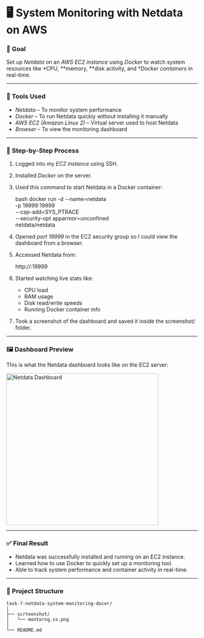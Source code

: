 # 🖥 System Monitoring with Netdata on AWS

### 🎯 Goal

Set up *Netdata* on an *AWS EC2 instance* using *Docker* to watch system resources like *CPU, **memory, **disk activity, and **Docker containers* in real-time.

---

### 🔧 Tools Used

* *Netdata* – To monitor system performance
* *Docker* – To run Netdata quickly without installing it manually
* *AWS EC2 (Amazon Linux 2)* – Virtual server used to host Netdata
* *Browser* – To view the monitoring dashboard

---

### 📘 Step-by-Step Process

1. Logged into my *EC2 instance* using SSH.

2. Installed *Docker* on the server.

3. Used this command to start Netdata in a Docker container:

   bash
   docker run -d --name=netdata \
     -p 19999:19999 \
     --cap-add=SYS_PTRACE \
     --security-opt apparmor=unconfined \
     netdata/netdata
   

4. Opened *port 19999* in the EC2 security group so I could view the dashboard from a browser.

5. Accessed Netdata from:

   
   http://<your-ec2-public-ip>:19999
   

6. Started watching live stats like:

   * CPU load
   * RAM usage
   * Disk read/write speeds
   * Running Docker container info

7. Took a screenshot of the dashboard and saved it inside the screenshot/ folder.

---

### 🖼 Dashboard Preview

This is what the Netdata dashboard looks like on the EC2 server:

<img src="![Monitoring Dashboard](data-monitoring/scrteenshot/monitoring-ss.jpg))" alt="Netdata Dashboard" width="400" height="400" />

---

### ✅ Final Result

* Netdata was successfully installed and running on an EC2 instance.
* Learned how to use Docker to quickly set up a monitoring tool.
* Able to track system performance and container activity in real-time.

---

### 📁 Project Structure

```
task-7-netdata-system-monitoring-docer/
│
├── scrteenshot/
│   └── montorng.ss.png
│
└── README.md
